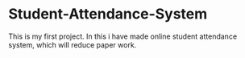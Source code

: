 # Student-Attendance-System
This is my first project. In this i have made online student attendance system, which will reduce paper work.

